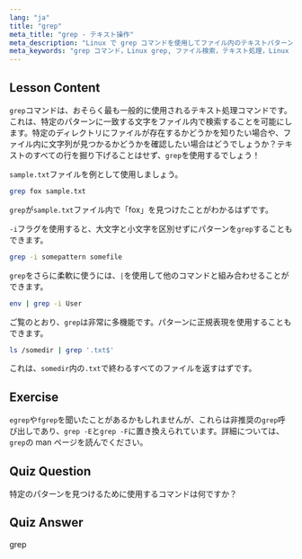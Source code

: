 ```yaml
---
lang: "ja"
title: "grep"
meta_title: "grep - テキスト操作"
meta_description: "Linux で grep コマンドを使用してファイル内のテキストパターンを検索する方法を学びます。基本的な使用法、大文字と小文字を区別しない検索、および他のコマンドとの組み合わせを発見します。Linux の旅を始めましょう！"
meta_keywords: "grep コマンド，Linux grep, ファイル検索，テキスト処理，Linux チュートリアル，初心者 Linux, grep ガイド"
---
```


## Lesson Content

`grep`コマンドは、おそらく最も一般的に使用されるテキスト処理コマンドです。これは、特定のパターンに一致する文字をファイル内で検索することを可能にします。特定のディレクトリにファイルが存在するかどうかを知りたい場合や、ファイル内に文字列が見つかるかどうかを確認したい場合はどうでしょうか？テキストのすべての行を掘り下げることはせず、`grep`を使用するでしょう！

`sample.txt`ファイルを例として使用しましょう。

```bash
grep fox sample.txt
```

`grep`が`sample.txt`ファイル内で「fox」を見つけたことがわかるはずです。

`-i`フラグを使用すると、大文字と小文字を区別せずにパターンを`grep`することもできます。

```bash
grep -i somepattern somefile
```

`grep`をさらに柔軟に使うには、`|`を使用して他のコマンドと組み合わせることができます。

```bash
env | grep -i User
```

ご覧のとおり、`grep`は非常に多機能です。パターンに正規表現を使用することもできます。

```bash
ls /somedir | grep '.txt$'
```

これは、`somedir`内の`.txt`で終わるすべてのファイルを返すはずです。

## Exercise

`egrep`や`fgrep`を聞いたことがあるかもしれませんが、これらは非推奨の`grep`呼び出しであり、`grep -E`と`grep -F`に置き換えられています。詳細については、`grep`の man ページを読んでください。

## Quiz Question

特定のパターンを見つけるために使用するコマンドは何ですか？

## Quiz Answer

grep
